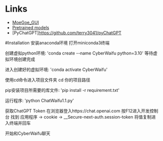 # Links
- [MoeGoe_GUI](https://github.com/CjangCjengh/MoeGoe_GUI)
- [Pretrained models](https://github.com/CjangCjengh/TTSModels)
- [PyChatGPT]https://github.com/terry3041/pyChatGPT

#Installation
安装anaconda环境
打开miniconda3终端

创建虚拟python环境:
'conda create --name CyberWaifu python=3.10'
等待虚拟环境创建完成

进入创建好的虚拟环境:
'conda activate CyberWaifu'

使用cd命令进入项目文件夹
cd 你的项目路径

pip安装项目所需要的库文件:
'pip install -r requirement.txt'

运行程序:
'python ChatWaifu1.1.py'

获取ChatGPT Token
在浏览器登入https://chat.openai.com
按F12进入开发控制台
找到 应用程序 -> cookie -> __Secure-next-auth.session-token
将值复制进入终端并回车

开始和CyberWaifu聊天
